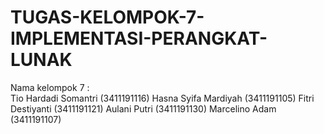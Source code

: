 # TUGAS-KELOMPOK-7-IMPLEMENTASI-PERANGKAT-LUNAK
Nama kelompok 7 :  
Tio Hardadi Somantri (3411191116) 
Hasna Syifa Mardiyah (3411191105)
Fitri Destiyanti (3411191121) 
Aulani Putri (3411191130) 
Marcelino Adam (3411191107)
